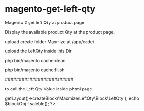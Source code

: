 # magento-get-left-qty
Magento 2 get left Qty at product page

Display the available product Qty at the product page.

upload create folder Maxmize at /app/code/

upload the LeftQty inside this Dir


php bin/magento cache:clean


php bin/magento cache:flush


#########################

to call the Left Qty Value inside phtml page 


<?php
$blockObj= $block->getLayout()->createBlock('Maxmize\LeftQty\Block\LeftQty');
echo $blockObj->saleble();
?>


